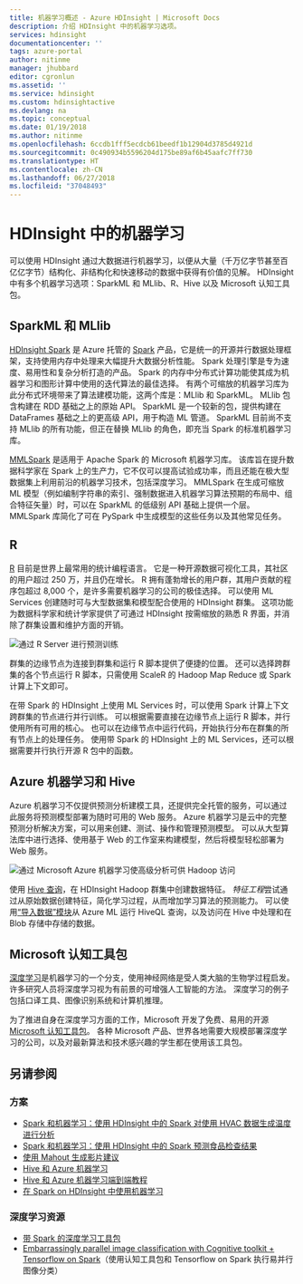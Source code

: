 ```yaml
---
title: 机器学习概述 - Azure HDInsight | Microsoft Docs
description: 介绍 HDInsight 中的机器学习选项。
services: hdinsight
documentationcenter: ''
tags: azure-portal
author: nitinme
manager: jhubbard
editor: cgronlun
ms.assetid: ''
ms.service: hdinsight
ms.custom: hdinsightactive
ms.devlang: na
ms.topic: conceptual
ms.date: 01/19/2018
ms.author: nitinme
ms.openlocfilehash: 6ccdb1fff5ecdcb61beedf1b12904d3785d4921d
ms.sourcegitcommit: 0c490934b5596204d175be89af6b45aafc7ff730
ms.translationtype: HT
ms.contentlocale: zh-CN
ms.lasthandoff: 06/27/2018
ms.locfileid: "37048493"
---
```

# <a name="machine-learning-on-hdinsight"></a>HDInsight 中的机器学习

可以使用 HDInsight 通过大数据进行机器学习，以便从大量（千万亿字节甚至百亿亿字节）结构化、非结构化和快速移动的数据中获得有价值的见解。 HDInsight 中有多个机器学习选项：SparkML 和 MLlib、R、Hive 以及 Microsoft 认知工具包。

## <a name="sparkml-and-mllib"></a>SparkML 和 MLlib

[HDInsight Spark](spark/apache-spark-overview.md) 是 Azure 托管的 [Spark](http://spark.apache.org/) 产品，它是统一的开源并行数据处理框架，支持使用内存中处理来大幅提升大数据分析性能。 Spark 处理引擎是专为速度、易用性和复杂分析打造的产品。 Spark 的内存中分布式计算功能使其成为机器学习和图形计算中使用的迭代算法的最佳选择。 有两个可缩放的机器学习库为此分布式环境带来了算法建模功能，这两个库是：MLlib 和 SparkML。 MLlib 包含构建在 RDD 基础之上的原始 API。 SparkML 是一个较新的包，提供构建在 DataFrames 基础之上的更高级 API，用于构造 ML 管道。 SparkML 目前尚不支持 MLlib 的所有功能，但正在替换 MLlib 的角色，即充当 Spark 的标准机器学习库。

[MMLSpark](https://github.com/Azure/mmlspark) 是适用于 Apache Spark 的 Microsoft 机器学习库。 该库旨在提升数据科学家在 Spark 上的生产力，它不仅可以提高试验成功率，而且还能在极大型数据集上利用前沿的机器学习技术，包括深度学习。 MMLSpark 在生成可缩放 ML 模型（例如编制字符串的索引、强制数据进入机器学习算法预期的布局中、组合特征矢量）时，可以在 SparkML 的低级别 API 基础上提供一个层。 MMLSpark 库简化了可在 PySpark 中生成模型的这些任务以及其他常见任务。

## <a name="r"></a>R

[R](https://www.r-project.org/) 目前是世界上最常用的统计编程语言。 它是一种开源数据可视化工具，其社区的用户超过 250 万，并且仍在增长。 R 拥有蓬勃增长的用户群，其用户贡献的程序包超过 8,000 个，是许多需要机器学习的公司的极佳选择。 可以使用 ML Services 创建随时可与大型数据集和模型配合使用的 HDInsight 群集。 这项功能为数据科学家和统计学家提供了可通过 HDInsight 按需缩放的熟悉 R 界面，并消除了群集设置和维护方面的开销。

![通过 R Server 进行预测训练](./media/hdinsight-machine-learning-overview/r-training.png)

群集的边缘节点为连接到群集和运行 R 脚本提供了便捷的位置。  还可以选择跨群集的各个节点运行 R 脚本，只需使用 ScaleR 的 Hadoop Map Reduce 或 Spark 计算上下文即可。

在带 Spark 的 HDInsight 上使用 ML Services 时，可以使用 Spark 计算上下文跨群集的节点进行并行训练。 可以根据需要直接在边缘节点上运行 R 脚本，并行使用所有可用的核心。 也可以在边缘节点中运行代码，开始执行分布在群集的所有节点上的处理任务。 使用带 Spark 的 HDInsight 上的 ML Services，还可以根据需要并行执行开源 R 包中的函数。

## <a name="azure-machine-learning-and-hive"></a>Azure 机器学习和 Hive

Azure 机器学习不仅提供预测分析建模工具，还提供完全托管的服务，可以通过此服务将预测模型部署为随时可用的 Web 服务。 Azure 机器学习是云中的完整预测分析解决方案，可以用来创建、测试、操作和管理预测模型。 可以从大型算法库中进行选择、使用基于 Web 的工作室来构建模型，然后将模型轻松部署为 Web 服务。

![通过 Microsoft Azure 机器学习使高级分析可供 Hadoop 访问](./media/hdinsight-machine-learning-overview/hadoop-azure-ml.png)

使用 [Hive 查询](../machine-learning/team-data-science-process/create-features-hive.md)，在 HDInsight Hadoop 群集中创建数据特征。 *特征工程*尝试通过从原始数据创建特征，简化学习过程，从而增加学习算法的预测能力。 可以使用[“导入数据”模块](../machine-learning/studio/import-data.md)从 Azure ML 运行 HiveQL 查询，以及访问在 Hive 中处理和在 Blob 存储中存储的数据。

## <a name="microsoft-cognitive-toolkit"></a>Microsoft 认知工具包

[深度学习](https://www.microsoft.com/en-us/research/group/dltc/)是机器学习的一个分支，使用神经网络是受人类大脑的生物学过程启发。 许多研究人员将深度学习视为有前景的可增强人工智能的方法。 深度学习的例子包括口译工具、图像识别系统和计算机推理。

为了推进自身在深度学习方面的工作，Microsoft 开发了免费、易用的开源 [Microsoft 认知工具包](https://www.microsoft.com/en-us/cognitive-toolkit/)。 各种 Microsoft 产品、世界各地需要大规模部署深度学习的公司，以及对最新算法和技术感兴趣的学生都在使用该工具包。 

## <a name="see-also"></a>另请参阅

### <a name="scenarios"></a>方案

* [Spark 和机器学习：使用 HDInsight 中的 Spark 对使用 HVAC 数据生成温度进行分析](spark/apache-spark-ipython-notebook-machine-learning.md)
* [Spark 和机器学习：使用 HDInsight 中的 Spark 预测食品检查结果](spark/apache-spark-machine-learning-mllib-ipython.md)
* [使用 Mahout 生成影片建议](hadoop/apache-hadoop-mahout-linux-mac.md)
* [Hive 和 Azure 机器学习](../machine-learning/team-data-science-process/create-features-hive.md)
* [Hive 和 Azure 机器学习端到端教程](../machine-learning/team-data-science-process/hive-walkthrough.md)
* [在 Spark on HDInsight 中使用机器学习](../machine-learning/team-data-science-process/spark-overview.md)

### <a name="deep-learning-resources"></a>深度学习资源

* [带 Spark 的深度学习工具包](https://blogs.technet.microsoft.com/machinelearning/2017/04/25/using-microsofts-deep-learning-toolkit-with-spark-on-azure-hdinsight-clusters/)
* [Embarrassingly parallel image classification with Cognitive toolkit + Tensorflow on Spark](https://blogs.technet.microsoft.com/machinelearning/2017/04/12/embarrassingly-parallel-image-classification-using-cognitive-toolkit-tensorflow-on-azure-hdinsight-spark/)（使用认知工具包和 Tensorflow on Spark 执行易并行图像分类）
